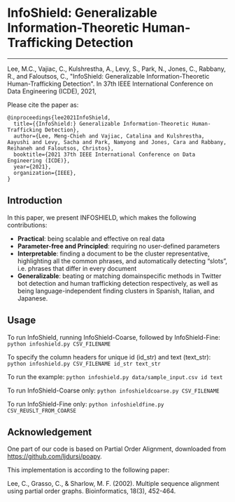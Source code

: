 # InfoShield: Generalizable Information-Theoretic Human-Trafficking Detection

------------

Lee, M.C., Vajiac, C., Kulshrestha, A., Levy, S., Park, N., Jones, C., Rabbany, R., and Faloutsos, C., "InfoShield: Generalizable Information-Theoretic Human-Trafficking Detection". In 37th IEEE International Conference on Data Engineering (ICDE), 2021,

Please cite the paper as:

    @inproceedings{lee2021InfoShield,
      title={{InfoShield:} Generalizable Information-Theoretic Human-Trafficking Detection},
      author={Lee, Meng-Chieh and Vajiac, Catalina and Kulshrestha, Aayushi and Levy, Sacha and Park, Namyong and Jones, Cara and Rabbany, Reihaneh and Faloutsos, Christos},
      booktitle={2021 37th IEEE International Conference on Data Engineering (ICDE)},
      year={2021},
      organization={IEEE},
    }
    
##  Introduction
In this paper, we present INFOSHIELD, which makes the following contributions:
- **Practical**: being scalable and effective on real data
- **Parameter-free and Principled**: requiring no user-defined parameters
- **Interpretable**: finding a document to be the cluster representative, highlighting all the common phrases, and automatically detecting “slots”, i.e. phrases that differ in every document
- **Generalizable**: beating or matching domainspecific methods in Twitter bot detection and human trafficking detection respectively, as well as being language-independent finding clusters in Spanish, Italian, and Japanese.

## Usage

To run InfoShield, running InfoShield-Coarse, followed by InfoShield-Fine:
`python infoshield.py CSV_FILENAME`

To specify the column headers for unique id (id_str) and text (text_str):
`python infoshield.py CSV_FILENAME id_str text_str`

To run the example:
`python infoshield.py data/sample_input.csv id text`

To run InfoShield-Coarse only:
`python infoshieldcoarse.py CSV_FILENAME`

To run InfoShield-Fine only:
`python infoshieldfine.py CSV_REUSLT_FROM_COARSE`

## Acknowledgement
One part of our code is based on Partial Order Alignment, downloaded from https://github.com/ljdursi/poapy.

This implementation is according to the following paper:

Lee, C., Grasso, C., & Sharlow, M. F. (2002). Multiple sequence alignment using partial order graphs. Bioinformatics, 18(3), 452-464.
